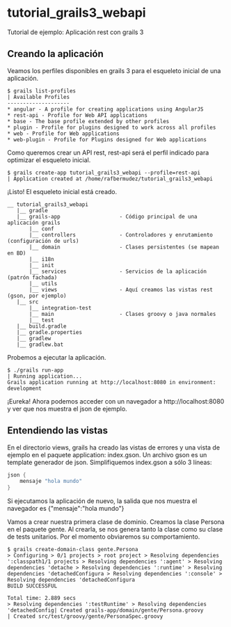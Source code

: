 # tutorial_grails3_webapi
Tutorial de ejemplo: Aplicación rest con grails 3

## Creando la aplicación
Veamos los perfiles disponibles en grails 3 para el esqueleto inicial de una aplicación.

```
$ grails list-profiles
| Available Profiles
--------------------
* angular - A profile for creating applications using AngularJS
* rest-api - Profile for Web API applications
* base - The base profile extended by other profiles
* plugin - Profile for plugins designed to work across all profiles
* web - Profile for Web applications
* web-plugin - Profile for Plugins designed for Web applications
```
Como queremos crear un API rest, rest-api será el perfil indicado para optimizar el esqueleto inicial.
```
$ grails create-app tutorial_grails3_webapi --profile=rest-api
| Application created at /home/rafbermudez/tutorial_grails3_webapi
```
¡Listo! El esqueleto inicial está creado. 
```
__ tutorial_grails3_webapi
   |__ gradle
   |__ grails-app                   - Código principal de una aplicación grails
       |__ conf                     
       |__ controllers              - Controladores y enrutamiento (configuración de urls)
       |__ domain                   - Clases persistentes (se mapean en BD)
       |__ i18n
       |__ init
       |__ services                 - Servicios de la aplicación (patrón fachada)
       |__ utils
       |__ views                    - Aquí creamos las vistas rest (gson, por ejemplo) 
   |__ src
       |__ integration-test
       |__ main                     - Clases groovy o java normales
       |__ test
   |__ build.gradle
   |__ gradle.properties
   |__ gradlew
   |__ gradlew.bat
```
Probemos a ejecutar la aplicación.
```
$ ./grails run-app
| Running application...
Grails application running at http://localhost:8080 in environment: development
```
¡Eureka! Ahora podemos acceder con un navegador a http://localhost:8080 y ver que nos muestra el json de ejemplo.

## Entendiendo las vistas

En el directorio views, grails ha creado las vistas de errores y una vista de ejemplo en el paquete application: index.gson. Un archivo gson es un template generador de json. Simplifiquemos index.gson a sólo 3 líneas:
```groovy
json {
    mensaje "hola mundo"
}
```
Si ejecutamos la aplicación de nuevo, la salida que nos muestra el navegador es {"mensaje":"hola mundo"}

Vamos a crear nuestra primera clase de dominio. Creamos la clase Persona en el paquete gente. Al crearla, se nos genera tanto la clase como su clase de tests unitarios. Por el momento obviaremos su comportamiento.
```
$ grails create-domain-class gente.Persona
> Configuring > 0/1 projects > root project > Resolving dependencies ':classpath1/1 projects > Resolving dependencies ':agent' > Resolving dependencies 'detache > Resolving dependencies ':runtime' > Resolving dependencies 'detachedConfigura > Resolving dependencies ':console' > Resolving dependencies 'detachedConfigura
BUILD SUCCESSFUL

Total time: 2.889 secs
> Resolving dependencies ':testRuntime' > Resolving dependencies 'detachedConfig| Created grails-app/domain/gente/Persona.groovy
| Created src/test/groovy/gente/PersonaSpec.groovy
```
